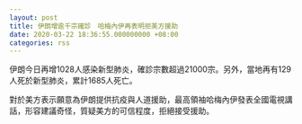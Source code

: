 ```yaml
---
layout: post
title: 伊朗增逾千宗確診　哈梅內伊再表明拒美方援助
date: 2020-03-22 18:36:55.000000000 +08:00
categories: rss
---
```


伊朗今日再增1028人感染新型肺炎，確診宗數超過21000宗。另外，當地再有129人死於新型肺炎，累計1685人死亡。

對於美方表示願意為伊朗提供抗疫與人道援助，最高領袖哈梅內伊發表全國電視講話，形容建議奇怪，質疑美方的可信程度，拒絕接受援助。

